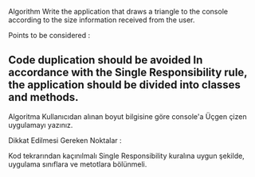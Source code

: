 Algorithm
Write the application that draws a triangle to the console according to the size information received from the user.

Points to be considered :

Code duplication should be avoided
In accordance with the Single Responsibility rule, the application should be divided into classes and methods.
--------------------------
Algoritma
Kullanıcıdan alınan boyut bilgisine göre console'a Üçgen çizen uygulamayı yazınız.

Dikkat Edilmesi Gereken Noktalar :

Kod tekrarından kaçınılmalı
Single Responsibility kuralına uygun şekilde, uygulama sınıflara ve metotlara bölünmeli.
